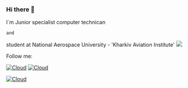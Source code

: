 ### Hi there 👋


I`m Junior specialist computer technican 

    and

student at National Aerospace University - 'Kharkiv Aviation Institute'
![](https://image.freepik.com/free-vector/human-evolution-of-monkey-to-modern-man-programmer-computer-user-isolated-on-white_33099-1593.jpg)

Follow me:

[![Cloud](https://img.shields.io/badge/instagram-ffffff?style=for-the-badge&logo=instagram)](https://www.instagram.com/a.nanass.s/)
[![Cloud](https://img.shields.io/badge/Telegram-ffffff?style=for-the-badge&logo=telegram)](https://t.me/a_nanass_s)

[![Cloud](https://img.shields.io/badge/linkedin-blue?style=for-the-badge&logo=linkedin)](https://www.linkedin.com/in/alexandr-anastasiev-835725207/)
